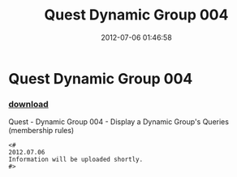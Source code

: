 ﻿---
pid:            3500
parent:         0
children:       
poster:         Vidrine
title:          Quest Dynamic Group 004
date:           2012-07-06 01:46:58
description:    Quest - Dynamic Group 004 - Display a Dynamic Group's Queries (membership rules)
format:         posh
---

# Quest Dynamic Group 004

### [download](3500.ps1)  

Quest - Dynamic Group 004 - Display a Dynamic Group's Queries (membership rules)

```posh
<#
2012.07.06
Information will be uploaded shortly.
#>
```
